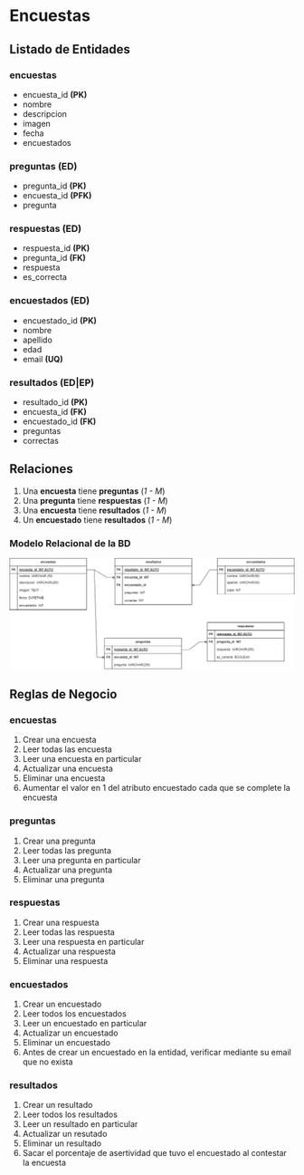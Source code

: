 # Encuestas

## Listado de Entidades

### encuestas

- encuesta_id **(PK)**
- nombre
- descripcion
- imagen
- fecha
- encuestados

### preguntas **(ED)**

- pregunta_id **(PK)**
- encuesta_id **(PFK)**
- pregunta

### respuestas **(ED)**

- respuesta_id **(PK)**
- pregunta_id **(FK)**
- respuesta
- es_correcta

### encuestados **(ED)**

- encuestado_id **(PK)**
- nombre
- apellido
- edad
- email **(UQ)**

### resultados **(ED|EP)**

- resultado_id **(PK)**
- encuesta_id **(FK)**
- encuestado_id **(FK)**
- preguntas
- correctas

## Relaciones

1. Una **encuesta** tiene **preguntas** (_1 - M_)
1. Una **pregunta** tiene **respuestas** (_1 - M_)
1. Una **encuesta** tiene **resultados** (_1 - M_)
1. Un **encuestado** tiene **resultados** (_1 - M_)

### Modelo Relacional de la BD

![Modelo Relacional](Encuesta_ModeloRelacionalBD.png)

## Reglas de Negocio

### encuestas

1. Crear una encuesta
1. Leer todas las encuesta
1. Leer una encuesta en particular
1. Actualizar una encuesta
1. Eliminar una encuesta
1. Aumentar el valor en 1 del atributo encuestado cada que se complete la encuesta

### preguntas

1. Crear una pregunta
1. Leer todas las pregunta
1. Leer una pregunta en particular
1. Actualizar una pregunta
1. Eliminar una pregunta

### respuestas

1. Crear una respuesta
1. Leer todas las respuesta
1. Leer una respuesta en particular
1. Actualizar una respuesta
1. Eliminar una respuesta

### encuestados

1. Crear un encuestado
1. Leer todos los encuestados
1. Leer un encuestado en particular
1. Actualizar un encuestado
1. Eliminar un encuestado
1. Antes de crear un encuestado en la entidad, verificar mediante su email que no exista

### resultados

1. Crear un resultado
1. Leer todos los resultados
1. Leer un resultado en particular
1. Actualizar un resutado
1. Eliminar un resultado
1. Sacar el porcentaje de asertividad que tuvo el encuestado al contestar la encuesta
